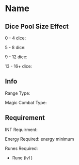 # Name

## Dice Pool Size Effect

0 -  4 dice:

5 -  8 dice:

9 - 12 dice:

13 - 16+ dice:

## Info

Range Type:

Magic Combat Type:

## Requirement

INT Requirment:

Energy Required:  energy minimum

Runes Required:

- Rune (lvl )
